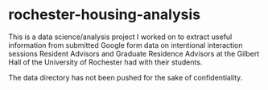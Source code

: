 # rochester-housing-analysis
This is a data science/analysis project I worked on to extract useful information from submitted Google form data on intentional interaction sessions Resident Advisors and Graduate Residence Advisors at the Gilbert Hall of the University of Rochester had with their students.

The data directory has not been pushed for the sake of confidentiality.
